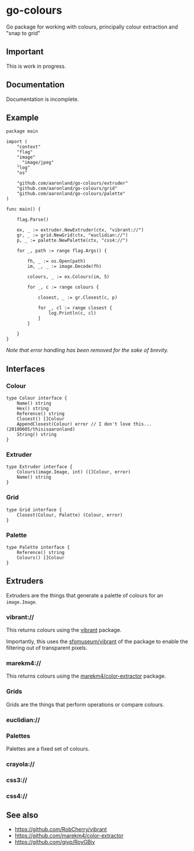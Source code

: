 # go-colours

Go package for working with colours, principally colour extraction and "snap to grid"

## Important

This is work in progress.

## Documentation

Documentation is incomplete.

## Example

```
package main

import (
	"context"
	"flag"
	"image"
	_ "image/jpeg"
	"log"
	"os"

	"github.com/aaronland/go-colours/extruder"
	"github.com/aaronland/go-colours/grid"
	"github.com/aaronland/go-colours/palette"
)

func main() {

	flag.Parse()

	ex, _ := extruder.NewExtruder(ctx, "vibrant://")
	gr, _ := grid.NewGrid(ctx, "euclidian://")
	p, _ := palette.NewPalette(ctx, "css4://")

	for _, path := range flag.Args() {

		fh, _ := os.Open(path)
		im, _, _ := image.Decode(fh)

		colours, _ := ex.Colours(im, 5)

		for _, c := range colours {

			closest, _ := gr.Closest(c, p)

			for _, cl := range closest {
				log.Println(c, cl)
			}
		}

	}
}
```

_Note that error handling has been removed for the sake of brevity._

## Interfaces

### Colour

```
type Colour interface {
	Name() string
	Hex() string
	Reference() string
	Closest() []Colour
	AppendClosest(Colour) error // I don't love this... (20180605/thisisaaronland)
	String() string
}
```

### Extruder

```
type Extruder interface {
	Colours(image.Image, int) ([]Colour, error)
	Name() string
}
```

### Grid

```
type Grid interface {
	Closest(Colour, Palette) (Colour, error)
}
```

### Palette

```
type Palette interface {
	Reference() string
	Colours() []Colour
}
```

## Extruders

Extruders are the things that generate a palette of colours for an `image.Image`.

### vibrant://

This returns colours using the [vibrant](github.com/RobCherry/vibrant) package.

Importantly, this uses the [sfomuseum/vibrant](https://github.com/sfomuseum/vibrant) of the package to enable the filtering out of transparent pixels.

### marekm4://

This returns colours using the [marekm4/color-extractor](https://github.com/marekm4/color-extractor) package.

### Grids

Grids are the things that perform operations or compare colours.

### euclidian://

### Palettes

Palettes are a fixed set of colours.

### crayola://

### css3://

### css4://

## See also

* https://github.com/RobCherry/vibrant
* https://github.com/marekm4/color-extractor
* https://github.com/givp/RoyGBiv

